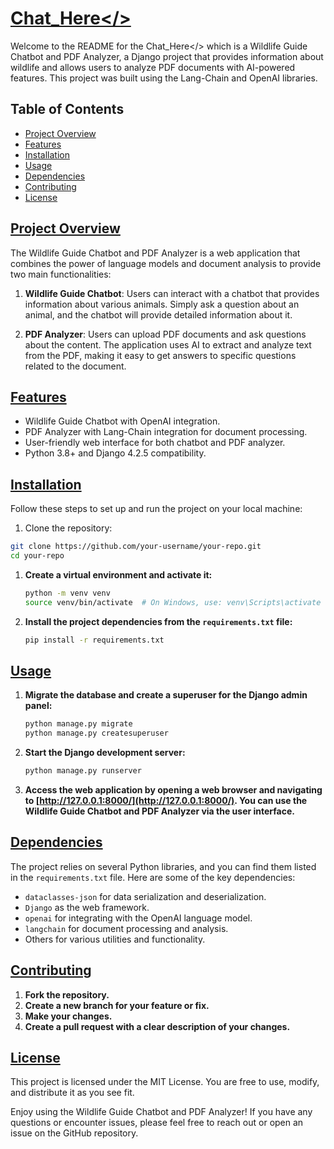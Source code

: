 # [Chat_Here</>](#)

Welcome to the README for the Chat_Here</> which is a Wildlife Guide Chatbot and PDF Analyzer, a Django project that provides information about wildlife and allows users to analyze PDF documents with AI-powered features. This project was built using the Lang-Chain and OpenAI libraries.

## Table of Contents

- [Project Overview](#project-overview)
- [Features](#features)
- [Installation](#installation)
- [Usage](#usage)
- [Dependencies](#dependencies)
- [Contributing](#contributing)
- [License](#license)

## [Project Overview](#project-overview)

The Wildlife Guide Chatbot and PDF Analyzer is a web application that combines the power of language models and document analysis to provide two main functionalities:

1. **Wildlife Guide Chatbot**: Users can interact with a chatbot that provides information about various animals. Simply ask a question about an animal, and the chatbot will provide detailed information about it.

2. **PDF Analyzer**: Users can upload PDF documents and ask questions about the content. The application uses AI to extract and analyze text from the PDF, making it easy to get answers to specific questions related to the document.

## [Features](#features)

- Wildlife Guide Chatbot with OpenAI integration.
- PDF Analyzer with Lang-Chain integration for document processing.
- User-friendly web interface for both chatbot and PDF analyzer.
- Python 3.8+ and Django 4.2.5 compatibility.

## [Installation](#installation)

Follow these steps to set up and run the project on your local machine:

1. Clone the repository:

```bash
git clone https://github.com/your-username/your-repo.git
cd your-repo
```

1. **Create a virtual environment and activate it:**

    ```bash
    python -m venv venv
    source venv/bin/activate  # On Windows, use: venv\Scripts\activate
    ```

2. **Install the project dependencies from the `requirements.txt` file:**

    ```bash
    pip install -r requirements.txt
    ```

## [Usage](#usage)

1. **Migrate the database and create a superuser for the Django admin panel:**

    ```bash
    python manage.py migrate
    python manage.py createsuperuser
    ```

2. **Start the Django development server:**

    ```bash
    python manage.py runserver
    ```

3. **Access the web application by opening a web browser and navigating to [http://127.0.0.1:8000/](http://127.0.0.1:8000/). You can use the Wildlife Guide Chatbot and PDF Analyzer via the user interface.**

## [Dependencies](#dependencies)

The project relies on several Python libraries, and you can find them listed in the `requirements.txt` file. Here are some of the key dependencies:

- `dataclasses-json` for data serialization and deserialization.
- `Django` as the web framework.
- `openai` for integrating with the OpenAI language model.
- `langchain` for document processing and analysis.
- Others for various utilities and functionality.

## [Contributing](#contributing)

1. **Fork the repository.**
2. **Create a new branch for your feature or fix.**
3. **Make your changes.**
4. **Create a pull request with a clear description of your changes.**

## [License](#license)

This project is licensed under the MIT License. You are free to use, modify, and distribute it as you see fit.

Enjoy using the Wildlife Guide Chatbot and PDF Analyzer! If you have any questions or encounter issues, please feel free to reach out or open an issue on the GitHub repository.
